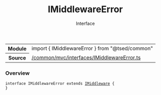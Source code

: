 
<header class="symbol-info-header"><h1 id="imiddlewareerror">IMiddlewareError</h1><label class="symbol-info-type-label interface">Interface</label></header>
<!-- summary -->
<section class="symbol-info"><table class="is-full-width"><tbody><tr><th>Module</th><td><div class="lang-typescript"><span class="token keyword">import</span> { IMiddlewareError }&nbsp;<span class="token keyword">from</span>&nbsp;<span class="token string">"@tsed/common"</span></div></td></tr><tr><th>Source</th><td><a href="https://github.com/Romakita/ts-express-decorators/blob/v4.26.4/src//common/mvc/interfaces/IMiddlewareError.ts#L0-L0">/common/mvc/interfaces/IMiddlewareError.ts</a></td></tr></tbody></table></section>
<!-- overview -->


### Overview


<pre><code class="typescript-lang "><span class="token keyword">interface</span> IMiddlewareError <span class="token keyword">extends</span> <a href="#api/common/mvc/imiddleware"><span class="token">IMiddleware</span></a> <span class="token punctuation">{</span>
<span class="token punctuation">}</span></code></pre>


<!-- Parameters -->

<!-- Description -->

<!-- Members -->

